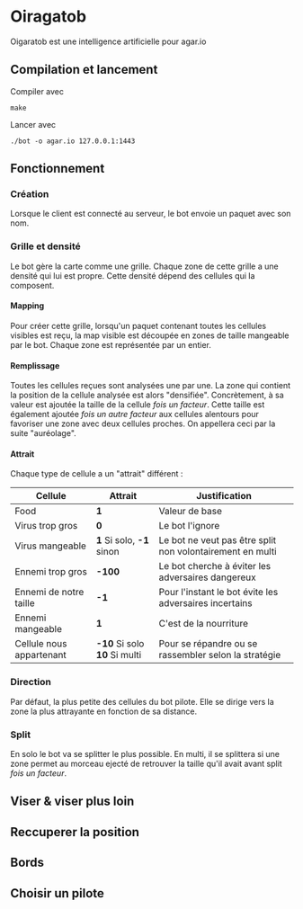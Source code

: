 # Oiragatob

Oigaratob est une intelligence artificielle pour agar.io

## Compilation et lancement
Compiler avec
```
make
```

Lancer avec
```
./bot -o agar.io 127.0.0.1:1443
```

## Fonctionnement
### Création
Lorsque le client est connecté au serveur, le bot envoie un paquet avec son nom.

### Grille et densité
Le bot gère la carte comme une grille. Chaque zone de cette grille a une densité qui lui est propre.
Cette densité dépend des cellules qui la composent.

#### Mapping
Pour créer cette grille, lorsqu'un paquet contenant toutes les cellules visibles est reçu, la map visible est découpée en zones de taille mangeable par le bot. Chaque zone est représentée par un entier.

#### Remplissage
Toutes les cellules reçues sont analysées une par une. La zone qui contient la position de la cellule analysée est alors "densifiée".
Concrètement, à sa valeur est ajoutée la taille de la cellule *fois un facteur*. Cette taille est également ajoutée *fois un autre facteur* aux cellules alentours pour favoriser une zone avec deux cellules proches. On appellera ceci par la suite "auréolage".

#### Attrait
Chaque type de cellule a un "attrait" différent :

| Cellule | Attrait | Justification |
|---------|---------|---------------|
| Food    |    **1**    | Valeur de base|
| Virus trop gros  | **0** | Le bot l'ignore |
| Virus mangeable | **1** Si solo, **-1** sinon | Le bot ne veut pas être split non volontairement en multi |
| Ennemi trop gros | **-100** | Le bot cherche à éviter les adversaires dangereux |
| Ennemi de notre taille | **-1** | Pour l'instant le bot évite les adversaires incertains |
| Ennemi mangeable | **1** | C'est de la nourriture |
| Cellule nous appartenant | **-10** Si solo **10** Si multi | Pour se répandre ou se rassembler selon la stratégie |

### Direction
Par défaut, la plus petite des cellules du bot pilote.
Elle se dirige vers la zone la plus attrayante en fonction de sa distance.

### Split
En solo le bot va se splitter le plus possible.
En multi, il se splittera si une zone permet au morceau ejecté de retrouver la taille qu'il avait avant split *fois un facteur*.

## Viser & viser plus loin

## Reccuperer la position

## Bords

## Choisir un pilote
